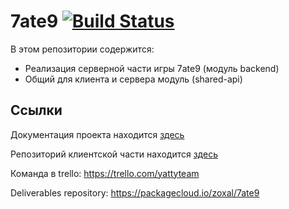 # 7ate9 [![Build Status](https://travis-ci.org/ZoXaL/7ate9-backend.svg?branch=master)](https://travis-ci.org/ZoXaL/7ate9-backend)

В этом репозитории содержится:
* Реализация серверной части игры 7ate9 (модуль backend)
* Общий для клиента и сервера модуль (shared-api)

## Ссылки

Документация проекта находится [здесь](https://github.com/ZoXaL/7ate9-backend/wiki)

Репозиторий клиентской части находится [здесь](https://github.com/Kimentii/7ate9-client)

Команда в trello: https://trello.com/yattyteam

Deliverables repository: https://packagecloud.io/zoxal/7ate9
